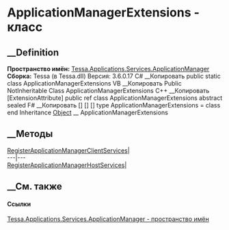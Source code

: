 # ApplicationManagerExtensions - класс
##  __Definition
 **Пространство имён:**
[Tessa.Applications.Services.ApplicationManager](N_Tessa_Applications_Services_ApplicationManager.htm)  
 **Сборка:** Tessa (в Tessa.dll) Версия: 3.6.0.17
C# __Копировать
     public static class ApplicationManagerExtensions
VB __Копировать
    <ExtensionAttribute>
    Public NotInheritable Class ApplicationManagerExtensions
C++ __Копировать
    [ExtensionAttribute]
    public ref class ApplicationManagerExtensions abstract sealed
F# __Копировать
     [<AbstractClassAttribute>]
    [<SealedAttribute>]
    [<ExtensionAttribute>]
    type ApplicationManagerExtensions = class end
Inheritance
    [Object](https://learn.microsoft.com/dotnet/api/system.object) __ ApplicationManagerExtensions
##  __Методы
[RegisterApplicationManagerClientServices](M_Tessa_Applications_Services_ApplicationManager_ApplicationManagerExtensions_RegisterApplicationManagerClientServices.htm)|  
---|---  
[RegisterApplicationManagerHostServices](M_Tessa_Applications_Services_ApplicationManager_ApplicationManagerExtensions_RegisterApplicationManagerHostServices.htm)|  
## __См. также
#### Ссылки
[Tessa.Applications.Services.ApplicationManager - пространство
имён](N_Tessa_Applications_Services_ApplicationManager.htm)
